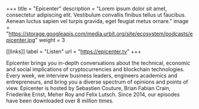 +++
title = "Epicenter"
description = "Lorem ipsum dolor sit amet, consectetur adipiscing elit. Vestibulum convallis finibus tellus ut faucibus. Aenean luctus sapien vel turpis gravida, eget feugiat metus ornare."
image = "https://storage.googleapis.com/media.urbit.org/site/ecosystem/podcasts/epicenter.jpg"
weight = 3

[[links]]
label = "Listen"
url = "https://epicenter.tv"
+++

Epicenter brings you in-depth conversations about the technical, economic and social implications of cryptocurrencies and blockchain technologies. Every week, we interview business leaders, engineers academics and entrepreneurs, and bring you a diverse spectrum of opinions and points of view. Epicenter is hosted by Sebastien Couture, Brian Fabian Crain, Friederike Ernst, Meher Roy and Felix Lutsch. Since 2014, our episodes have been downloaded over 8 million times.